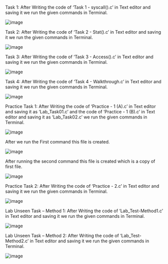 Task 1: 
After Writing the code of ‘Task 1 - syscall().c’ in Text editor and saving it we run the given commands in Terminal.
 
 ![image](https://user-images.githubusercontent.com/75376557/205048320-5657675c-93c3-49f3-8092-7b21800c42fa.png)

Task 2: 
After Writing the code of ‘Task 2 - Stat().c’ in Text editor and saving it we run the given commands in Terminal.

 ![image](https://user-images.githubusercontent.com/75376557/205048354-fe054084-cfe1-4291-9519-f8bc5406609e.png)


Task 3: 
After Writing the code of ‘Task 3 - Access().c’ in Text editor and saving it we run the given commands in Terminal.

 ![image](https://user-images.githubusercontent.com/75376557/205048406-612f9470-72dd-4d89-93f1-2780ce8fbef7.png)

Task 4: 
After Writing the code of ‘Task 4 - Walkthrough.c’ in Text editor and saving it we run the given commands in Terminal.

![image](https://user-images.githubusercontent.com/75376557/205048435-4dee48a4-0898-4685-bf4e-40a8cfea91ff.png)
 
Practice Task 1: 
After Writing the code of ‘Practice - 1 (A).c’ in Text editor and saving it as ‘Lab_Task01.c’ and the code of ‘Practice - 1 (B).c’ in Text editor and saving it as ‘Lab_Task02.c’ we run the given commands in Terminal.

![image](https://user-images.githubusercontent.com/75376557/205048512-6092ef71-2cfa-40b8-a0dd-29be6288fdec.png)
 
After we run the First command this file is created.
 
 ![image](https://user-images.githubusercontent.com/75376557/205048538-d05a6c5a-0172-40ba-a1a0-ab43d1c76592.png)

After running the second command this file is created which is a copy of first file.
 
 ![image](https://user-images.githubusercontent.com/75376557/205048559-6768802b-cf85-467c-b3c9-4742fa5dca21.png)

Practice Task 2: 
After Writing the code of ‘Practice - 2.c’ in Text editor and saving it we run the given commands in Terminal.

![image](https://user-images.githubusercontent.com/75376557/205048586-c9585a0a-f9f0-47d5-bbcc-fa89325ed5e8.png)

Lab Unseen Task – Method 1: 
After Writing the code of ‘Lab_Test-Method1.c’ in Text editor and saving it we run the given commands in Terminal.

 ![image](https://user-images.githubusercontent.com/75376557/205048625-90d7a9e7-107c-45c6-bcac-3dc521949d15.png)

Lab Unseen Task – Method 2: 
After Writing the code of ‘Lab_Test-Method2.c’ in Text editor and saving it we run the given commands in Terminal.
 
![image](https://user-images.githubusercontent.com/75376557/205048658-db9e8005-6660-4ffd-818a-c4452007fc40.png)


